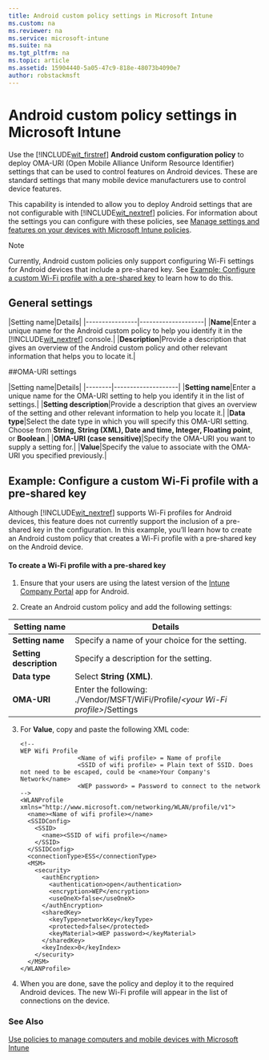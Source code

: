 ```yaml
---
title: Android custom policy settings in Microsoft Intune
ms.custom: na
ms.reviewer: na
ms.service: microsoft-intune
ms.suite: na
ms.tgt_pltfrm: na
ms.topic: article
ms.assetid: 15904440-5a05-47c9-818e-48073b4090e7
author: robstackmsft
---
```

# Android custom policy settings in Microsoft Intune
Use the [!INCLUDE[wit_firstref](./includes/wit_firstref_md.md)] **Android custom configuration policy** to deploy OMA-URI (Open Mobile Alliance Uniform Resource Identifier) settings that can be used to control features on Android devices. These are standard settings that many mobile device manufacturers use to control device features.

This capability is intended to allow you to deploy Android settings that are not configurable with [!INCLUDE[wit_nextref](./includes/wit_nextref_md.md)] policies. For information about the settings you can configure with these policies, see [Manage settings and features on your devices with Microsoft Intune policies](manage-settings-and-features-on-your-devices-with-microsoft-intune-policies.md).

> [!NOTE]
> Currently, Android custom policies only support configuring Wi-Fi settings for Android devices that include a pre-shared key. See [Example: Configure a custom Wi-Fi profile with a pre-shared key](android-custom-policy-settings-in-microsoft-intune.md#BKMK_Example) to learn how to do this.

## General settings

|Setting name|Details|
    |----------------|--------------------|
    |**Name**|Enter a unique name for the Android custom policy to help you identify it in the [!INCLUDE[wit_nextref](./includes/wit_nextref_md.md)] console.|
    |**Description**|Provide a description that gives an overview of the Android custom policy and other relevant information that helps you to locate it.|

##OMA-URI settings

   |Setting name|Details|
    |--------|--------------------|
    |**Setting name**|Enter a unique name for the OMA-URI setting to help you identify it in the list of settings.|
    |**Setting description**|Provide a description that gives an overview of the setting and other relevant information to help you locate it.|
    |**Data type**|Select the date type in which you will specify this OMA-URI setting. Choose from  **String, String (XML), Date and time, Integer, Floating point**, or **Boolean**.|
    |**OMA-URI (case sensitive)**|Specify the OMA-URI you want to supply a setting for.|
    |**Value**|Specify the value to associate with the OMA-URI you specified previously.|

## Example: Configure a custom Wi-Fi profile with a pre-shared key
Although [!INCLUDE[wit_nextref](./includes/wit_nextref_md.md)] supports Wi-Fi profiles for Android devices, this feature does not currently support the inclusion of a pre-shared key in the configuration. In this example, you’ll learn how to create an Android custom policy that creates a Wi-Fi profile with a pre-shared key on the Android device.

#### To create a Wi-Fi profile with a pre-shared key

1.  Ensure that your users are using the latest version of the [Intune Company Portal](https://play.google.com/store/apps/details?id=com.microsoft.windowsintune.companyportal) app for Android.

2.  Create an Android custom policy and add the following settings:

|Setting name|Details|
|----------------|--------------------|
|**Setting name**|Specify a name of your choice for the setting.|
|**Setting description**|Specify a description for the setting.|
|**Data type**|Select **String (XML)**.|
|**OMA-URI**|Enter the following: ./Vendor/MSFT/WiFi/Profile/*&lt;your Wi-Fi profile&gt;*/Settings|

3.  For **Value**, copy and paste the following XML code:

    ```
    <!--
    WEP Wifi Profile
                    <Name of wifi profile> = Name of profile 
                    <SSID of wifi profile> = Plain text of SSID. Does not need to be escaped, could be <name>Your Company's Network</name>
                    <WEP password> = Password to connect to the network
    -->
    <WLANProfile 
    xmlns="http://www.microsoft.com/networking/WLAN/profile/v1">
      <name><Name of wifi profile></name>
      <SSIDConfig>
        <SSID>
          <name><SSID of wifi profile></name>
        </SSID>
      </SSIDConfig>
      <connectionType>ESS</connectionType>
      <MSM>
        <security>
          <authEncryption>
            <authentication>open</authentication>
            <encryption>WEP</encryption>
            <useOneX>false</useOneX>
          </authEncryption>
          <sharedKey>
            <keyType>networkKey</keyType>
            <protected>false</protected>
            <keyMaterial><WEP password></keyMaterial>
          </sharedKey>
          <keyIndex>0</keyIndex>
        </security>
      </MSM>
    </WLANProfile>
    ```

4.  When you are done, save the policy and deploy it to the required Android devices. The new Wi-Fi profile will appear in the list of connections on the device.

### See Also
[Use policies to manage computers and mobile devices with Microsoft Intune](use-policies-to-manage-computers-and-mobile-devices-with-microsoft-intune.md)

